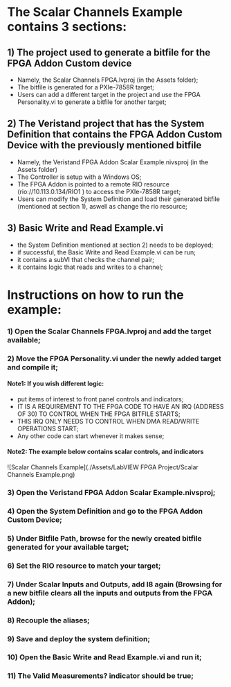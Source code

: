 # **The Scalar Channels Example contains 3 sections:**

## 1) The project used to generate a bitfile for the FPGA Addon Custom device
   - Namely, the Scalar Channels FPGA.lvproj (in the Assets folder);
   - The bitfile is generated for a PXIe-7858R target;
   - Users can add a different target in the project and use the FPGA Personality.vi to generate a bitfile for another target;
   
## 2) The Veristand project that has the System Definition that contains the FPGA Addon Custom Device with the previously mentioned bitfile
   - Namely, the Veristand FPGA Addon Scalar Example.nivsproj (in the Assets folder)
   - The Controller is setup with a Windows OS;
   - The FPGA Addon is pointed to a remote RIO resource (rio://10.113.0.134/RIO1 ) to access the PXIe-7858R target;
   - Users can modify the System Definition and load their generated bitfile (mentioned at section 1), aswell as change the rio resource;
 
## 3) Basic Write and Read Example.vi
   - the System Definition mentioned at section 2) needs to be deployed;
   - if successful, the Basic Write and Read Example.vi can be run;
   - it contains a subVI that checks the channel pair;
   - it contains logic that reads and writes to a channel;
   
# **Instructions on how to run the example:**

### 1) Open the Scalar Channels FPGA.lvproj and add the target available;  
### 2) Move the FPGA Personality.vi under the newly added target and compile it;  
#### **Note1:** If you wish different logic:  
   - put items of interest to front panel controls and indicators;
   - IT IS A REQUIREMENT TO THE FPGA CODE TO HAVE AN IRQ (ADDRESS OF 30) TO CONTROL WHEN THE FPGA BITFILE STARTS;
   - THIS IRQ ONLY NEEDS TO CONTROL WHEN DMA READ/WRITE OPERATIONS START; 
   - Any other code can start whenever it makes sense;

#### **Note2:** The example below contains scalar controls, and indicators 
   
![Scalar Channels Example](./Assets/LabVIEW FPGA Project/Scalar Channels Example.png)

### 3) Open the Veristand FPGA Addon Scalar Example.nivsproj;  
### 4) Open the System Definition and go to the FPGA Addon Custom Device;  
### 5) Under Bitfile Path, browse for the newly created bitfile generated for your available target;  
### 6) Set the RIO resource to match your target;  
### 7) Under Scalar Inputs and Outputs, add I8 again (Browsing for a new bitfile clears all the inputs and outputs from the FPGA Addon);  
### 8) Recouple the aliases;  
### 9) Save and deploy the system definition;    
### 10) Open the Basic Write and Read Example.vi and run it;  
### 11) The Valid Measurements? indicator should be true;  
